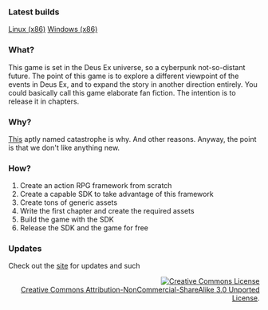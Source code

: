 ### Latest builds
<a href="https://github.com/mrzapp/vongott/raw/master/build/vongott_linux_x86.zip">Linux (x86)</a>
<a href="https://github.com/mrzapp/vongott/raw/master/build/vongott_win_x86.zip">Windows (x86)</a>

### What?
This game is set in the Deus Ex universe, so a cyberpunk not-so-distant future. The point of this game is to explore a different viewpoint of the events in Deus Ex, and to expand the story in another direction entirely. You could basically call this game elaborate fan fiction. The intention is to release it in chapters. 

### Why?
<a href="http://www.youtube.com/watch?v=p1b8k469DbY#at=188">This</a> aptly named catastrophe is why. And other reasons. Anyway, the point is that we don't like anything new.

### How?
1. Create an action RPG framework from scratch
2. Create a capable SDK to take advantage of this framework
3. Create tons of generic assets
4. Write the first chapter and create the required assets
5. Build the game with the SDK
6. Release the SDK and the game for free

### Updates
Check out the [site](http://mrzapp.github.com/vongott) for updates and such

<p align=right>
  <a rel="license" href="http://creativecommons.org/licenses/by-nc-sa/3.0/deed.en_US"><img alt="Creative Commons License" style="border-width:0" src="http://i.creativecommons.org/l/by-nc-sa/3.0/88x31.png" /></a>
  <br />
  <a rel="license" href="http://creativecommons.org/licenses/by-nc-sa/3.0/deed.en_US">Creative Commons Attribution-NonCommercial-ShareAlike 3.0 Unported License</a>.
</p>
